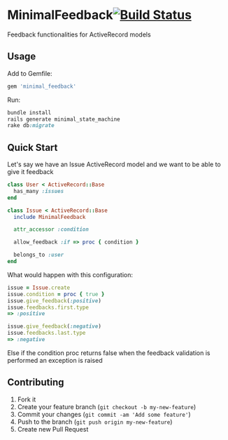 # MinimalFeedback[![Build Status](https://secure.travis-ci.org/issuehunter/minimal_feedback.png)](http://travis-ci.org/issuehunter/minimal_feedback)

Feedback functionalities for ActiveRecord models

## Usage

Add to Gemfile:

```ruby
gem 'minimal_feedback'
```

Run:

```ruby
bundle install
rails generate minimal_state_machine
rake db:migrate
```

## Quick Start

Let's say we have an Issue ActiveRecord model and we want to be able to give it feedback

```ruby
class User < ActiveRecord::Base
  has_many :issues
end

class Issue < ActiveRecord::Base
  include MinimalFeedback

  attr_accessor :condition

  allow_feedback :if => proc { condition }

  belongs_to :user
end
```

What would happen with this configuration:

```ruby
issue = Issue.create
issue.condition = proc { true }
issue.give_feedback(:positive)
issue.feedbacks.first.type
=> :positive

issue.give_feedback(:negative)
issue.feedbacks.last.type
=> :negative
```

Else if the condition proc returns false when the feedback validation is performed an exception is raised

## Contributing

1. Fork it
2. Create your feature branch (`git checkout -b my-new-feature`)
3. Commit your changes (`git commit -am 'Add some feature'`)
4. Push to the branch (`git push origin my-new-feature`)
5. Create new Pull Request
